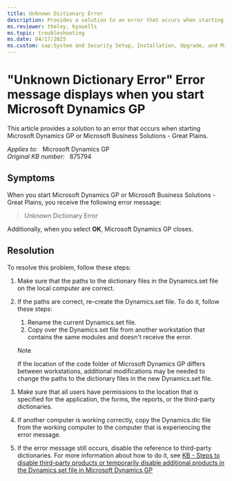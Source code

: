 ```yaml
---
title: Unknown Dictionary Error
description: Provides a solution to an error that occurs when starting Microsoft Dynamics GP or Microsoft Business Solutions - Great Plains.
ms.reviewer: theley, kyouells
ms.topic: troubleshooting
ms.date: 04/17/2025
ms.custom: sap:System and Security Setup, Installation, Upgrade, and Migrations
---
```

# "Unknown Dictionary Error" Error message displays when you start Microsoft Dynamics GP

This article provides a solution to an error that occurs when starting Microsoft Dynamics GP or Microsoft Business Solutions - Great Plains.

_Applies to:_ &nbsp; Microsoft Dynamics GP  
_Original KB number:_ &nbsp; 875794

## Symptoms

When you start Microsoft Dynamics GP or Microsoft Business Solutions - Great Plains, you receive the following error message:
> Unknown Dictionary Error

Additionally, when you select **OK**, Microsoft Dynamics GP closes.

## Resolution

To resolve this problem, follow these steps:

1. Make sure that the paths to the dictionary files in the Dynamics.set file on the local computer are correct.

2. If the paths are correct, re-create the Dynamics.set file. To do it, follow these steps:
    1. Rename the current Dynamics.set file.
    2. Copy over the Dynamics.set file from another workstation that contains the same modules and doesn't receive the error.

    > [!NOTE]
    > If the location of the code folder of Microsoft Dynamics GP differs between workstations, additional modifications may be needed to change the paths to the dictionary files in the new Dynamics.set file.
3. Make sure that all users have permissions to the location that is specified for the application, the forms, the reports, or the third-party dictionaries.

4. If another computer is working correctly, copy the Dynamics.dic file from the working computer to the computer that is experiencing the error message.

5. If the error message still occurs, disable the reference to third-party dictionaries. For more information about how to do it, see [KB - Steps to disable third-party products or temporarily disable additional products in the Dynamics.set file in Microsoft Dynamics GP](https://support.microsoft.com/help/872087)
